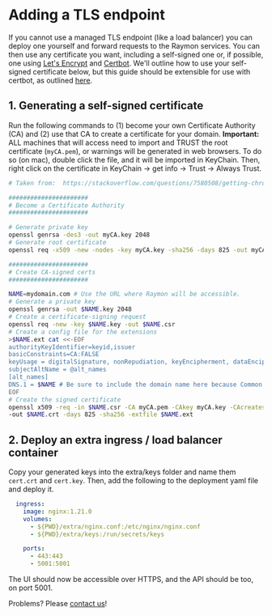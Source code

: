 # Adding a TLS endpoint
If you cannot use a managed TLS endpoint (like a load balancer) you can deploy one yourself and forward requests to the Raymon services. You can then use any certificate you want, including a self-signed one or, if possible, one using [Let's Encrypt](https://letsencrypt.org/) and [Certbot](https://certbot.eff.org/). We'll outline how to use your self-signed certificate below, but this guide should be extensible for use with certbot, as outlined [here](https://dzone.com/articles/nginx-and-https-with-lets-encrypt-certbot-and-cron).

## 1. Generating a self-signed certificate

Run the following commands to (1) become your own Certificate Authority (CA) and (2) use that CA to create a certificate for your domain. 
**Important:** ALL machines that will access need to import and TRUST the root certificate (`myCA.pem`), or warnings will be generated in web browsers. To do so (on mac), double click the file, and it will be imported in KeyChain. Then, right click on the certificate in KeyChain -> get info -> Trust -> Always Trust.

```bash
# Taken from:  https://stackoverflow.com/questions/7580508/getting-chrome-to-accept-self-signed-localhost-certificate

######################
# Become a Certificate Authority
######################

# Generate private key
openssl genrsa -des3 -out myCA.key 2048
# Generate root certificate
openssl req -x509 -new -nodes -key myCA.key -sha256 -days 825 -out myCA.pem

######################
# Create CA-signed certs
######################

NAME=mydomain.com # Use the URL where Raymon will be accessible.
# Generate a private key
openssl genrsa -out $NAME.key 2048
# Create a certificate-signing request
openssl req -new -key $NAME.key -out $NAME.csr
# Create a config file for the extensions
>$NAME.ext cat <<-EOF
authorityKeyIdentifier=keyid,issuer
basicConstraints=CA:FALSE
keyUsage = digitalSignature, nonRepudiation, keyEncipherment, dataEncipherment
subjectAltName = @alt_names
[alt_names]
DNS.1 = $NAME # Be sure to include the domain name here because Common Name is not so commonly honoured by itself
EOF
# Create the signed certificate
openssl x509 -req -in $NAME.csr -CA myCA.pem -CAkey myCA.key -CAcreateserial \
-out $NAME.crt -days 825 -sha256 -extfile $NAME.ext
```

## 2. Deploy an extra ingress / load balancer container

Copy your generated keys into the extra/keys folder and name them `cert.crt` and `cert.key`. Then, add the following to the deployment yaml file and deploy it.

```yaml
  ingress:
    image: nginx:1.21.0
    volumes:
      - ${PWD}/extra/nginx.conf:/etc/nginx/nginx.conf
      - ${PWD}/extra/keys:/run/secrets/keys

    ports:
      - 443:443
      - 5001:5001

```
The UI should now be accessible over HTTPS, and the API should be too, on port 5001.

Problems? Please [contact us](mailto:hello@raymon.ai)!